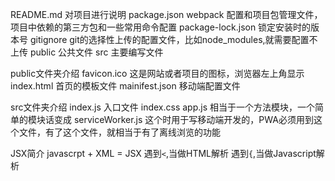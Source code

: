 README.md 对项目进行说明
package.json webpack 配置和项目包管理文件，项目中依赖的第三方包和一些常用命令配置
package-lock.json 锁定安装时的版本号
gitignore git的选择性上传的配置文件，比如node_modules,就需要配置不上传
public 公共文件
src 主要编写文件

public文件夹介绍
favicon.ico 这是网站或者项目的图标，浏览器左上角显示
index.html 首页的模板文件
mainifest.json 移动端配置文件

src文件夹介绍
index.js 入口文件
index.css 
app.js 相当于一个方法模块，一个简单的模块话变成
serviceWorker.js 这个时用于写移动端开发的，PWA必须用到这个文件，有了这个文件，就相当于有了离线浏览的功能
 

JSX简介
javascrpt + XML = JSX
遇到`<`,当做HTML解析
遇到`{`,当做Javascript解析